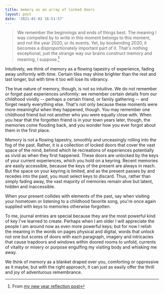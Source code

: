 ```yaml
---
title: memory as an array of locked doors
layout: post
date: '2021-01-02 16:51:57'
---
```


> We remember the beginnings and ends of things best. The meaning I was compelled by to write in this moment belongs to this moment, and not the year 2020, or its events. Yet, by bookending 2020, it becomes a disproportionately important part of it. That's nothing exceptional, just the strange way our brains construct memory and meaning, I suppose.[^nye]

Intuitively, we think of memory as a flowing tapestry of experience, fading away uniformly with time. Certain tiles may shine brighter than the rest and last longer, but with time it too will lose its vibrancy.

The true nature of memory, though, is not so intuitive. We do not remember or forget past experiences uniformly: we remember certain details from our childhood vividly -- perhaps a certain friend, or family gathering -- and forget nearly everything else. That's not only because these moments were more meaningful when they happened, though. You may remember one childhood friend but not another who you were equally close with. When you hear that the forgotten friend is in your town years later, though, the memories come flooding back, and you wonder how you ever forgot about them in the first place.

Memory is not a flowing tapestry, smoothly and unceasingly rolling into the fog of the past. Rather, it is a collection of locked doors that cover the vast space of the mind, behind which lie recreations of experiences potentially as vivid as when they first happened. These doors are unlocked by the keys of your current experiences, which you hold on a keyring. Recent memories are easily accessible, because the keys of the present are always in reach. But the space on your keyring is limited, and as the present passes by and recedes into the past, you must select keys to discard. Thus, rather than simply fading away, the vast majority of memories remain alive but latent, hidden and inaccessible.

When your present collides with elements of the past, say when visiting your hometown or listening to a childhood favorite song, you're once again supplied with keys to memories otherwise forgotten.

To me, journal entries are special because they are the most powerful kind of key I've learned to create. Perhaps when I am older I will appreciate the people I am around now as even more powerful keys; but for now I relish the meaning in the words on pages physical and digital, words that unlock not one but scores of doors with each paragraph, imagery and intricacies that cause trapdoors and windows within doored rooms to unfold, currents of vitality or misery or purpose engulfing my visiting body and whisking me away.

We think of memory as a blanket draped over you, comforting or oppressive as it maybe; but with the right approach, it can just as easily offer the thrill and joy of adventurous remembrance.

[^nye]: From [my new year reflection post](https://www.samsonzhang.com/2021/01/01/new-year-rambling.html)
